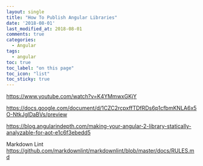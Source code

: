 ```yaml
---
layout: single
title: "How To Publish Angular Libraries"
date: '2018-08-01'
last_modified_at: 2018-08-01
comments: true
categories:
  - Angular
tags:
  - angular
toc: true
toc_label: "on this page"
toc_icon: "list"
toc_sticky: true
---
```

https://www.youtube.com/watch?v=K4YMmwxGKjY

https://docs.google.com/document/d/1CZC2rcpxffTDfRDs6p1cfbmKNLA6x5O-NtkJglDaBVs/preview

https://blog.angularindepth.com/making-your-angular-2-library-statically-analyzable-for-aot-e1c6f3ebedd5

Markdown Lint
https://github.com/markdownlint/markdownlint/blob/master/docs/RULES.md